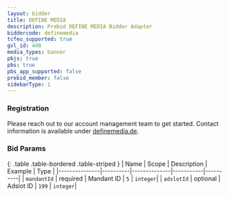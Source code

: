```yaml
---
layout: bidder
title: DEFINE MEDIA
description: Prebid DEFINE MEDIA Bidder Adapter
biddercode: definemedia
tcfeu_supported: true
gvl_id: 440
media_types: banner
pbjs: true
pbs: true
pbs_app_supported: false
prebid_member: false
sidebarType: 1
---
```


### Registration

Please reach out to our account management team to get started. Contact information is available under [definemedia.de](https://definemedia.de).

### Bid Params

{: .table .table-bordered .table-striped }
| Name          | Scope    | Description  | Example   | Type     |
|---------------|----------|--------------|-----------|----------|
| `mandantId` | required | Mandant ID   | `5`       | `integer`|
| `adslotId`    | optional | Adslot ID    | `199`     | `integer`|
